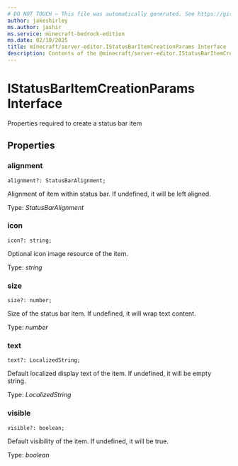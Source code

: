 ```yaml
---
# DO NOT TOUCH — This file was automatically generated. See https://github.com/mojang/minecraftapidocsgenerator to modify descriptions, examples, etc.
author: jakeshirley
ms.author: jashir
ms.service: minecraft-bedrock-edition
ms.date: 02/10/2025
title: minecraft/server-editor.IStatusBarItemCreationParams Interface
description: Contents of the @minecraft/server-editor.IStatusBarItemCreationParams class.
---
```

# IStatusBarItemCreationParams Interface

Properties required to create a status bar item

## Properties

### **alignment**
`alignment?: StatusBarAlignment;`

Alignment of item within status bar. If undefined, it will be left aligned.

Type: *StatusBarAlignment*

### **icon**
`icon?: string;`

Optional icon image resource of the item.

Type: *string*

### **size**
`size?: number;`

Size of the status bar item. If undefined, it will wrap text content.

Type: *number*

### **text**
`text?: LocalizedString;`

Default localized display text of the item. If undefined, it will be empty string.

Type: *LocalizedString*

### **visible**
`visible?: boolean;`

Default visibility of the item. If undefined, it will be true.

Type: *boolean*
